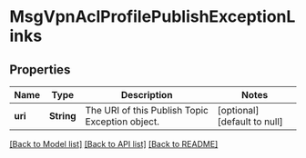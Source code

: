 # MsgVpnAclProfilePublishExceptionLinks

## Properties
Name | Type | Description | Notes
------------ | ------------- | ------------- | -------------
**uri** | **String** | The URI of this Publish Topic Exception object. | [optional] [default to null]

[[Back to Model list]](../README.md#documentation-for-models) [[Back to API list]](../README.md#documentation-for-api-endpoints) [[Back to README]](../README.md)


